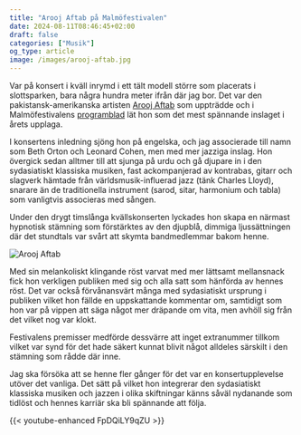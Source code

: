 ```yaml
---
title: "Arooj Aftab på Malmöfestivalen"
date: 2024-08-11T08:46:45+02:00
draft: false
categories: ["Musik"]
og_type: article
image: /images/arooj-aftab.jpg
---
```


Var på konsert i kväll inrymd i ett tält modell större som placerats i slottsparken, bara några hundra meter ifrån där jag bor. Det var den pakistansk-amerikanska artisten [Arooj Aftab](https://archive.is/wnFwA) som uppträdde och i Malmöfestivalens [programblad](https://archive.is/lxB0L) lät hon som det mest spännande inslaget i årets upplaga.

I konsertens inledning sjöng hon på engelska, och jag associerade till namn som Beth Orton och Leonard Cohen, men med mer jazziga inslag. Hon övergick sedan alltmer till att sjunga på urdu och gå djupare in i den sydasiatiskt klassiska musiken, fast ackompanjerad av kontrabas, gitarr och slagverk hämtade från världsmusik-influerad jazz (tänk Charles Lloyd), snarare än de traditionella instrument (sarod, sitar, harmonium och tabla) som vanligtvis associeras med sången. 

Under den drygt timslånga kvällskonserten lyckades hon skapa en närmast hypnotisk stämning som förstärktes av den djupblå, dimmiga ljussättningen där det stundtals var svårt att skymta bandmedlemmar bakom henne. 

![Arooj Aftab](/images/arooj-aftab.jpg "Från Arooj Aftabs uppträdande på Malmöfestivalen 11 augusti 2024. Foto: Joakim Frögren.
")

Med sin melankoliskt klingande röst varvat med mer lättsamt mellansnack fick hon verkligen publiken med sig och alla satt som hänförda av hennes röst. Det var också förvånansvärt många med sydasiatiskt ursprung i publiken vilket hon fällde en uppskattande kommentar om, samtidigt som hon var på vippen att säga något mer dräpande om vita, men avhöll sig från det vilket nog var klokt.

Festivalens premisser medförde dessvärre att inget extranummer tillkom vilket var synd för det hade säkert kunnat blivit något alldeles särskilt i den stämning som rådde där inne. 

Jag ska försöka att se henne fler gånger för det var en konsertupplevelse utöver det vanliga. Det sätt på vilket hon integrerar den sydasiatiskt klassiska musiken och jazzen i olika skiftningar känns såväl nydanande som tidlöst och hennes karriär ska bli spännande att följa.

{{< youtube-enhanced FpDQiLY9qZU >}}
